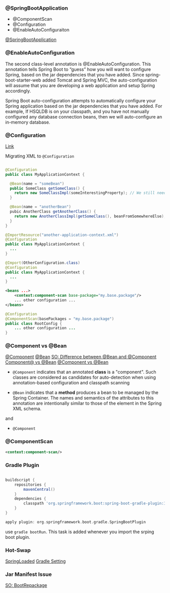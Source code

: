 
### @SpringBootApplication

- @ComponentScan
- @Configuration
- @EnableAutoConfiguraiton

[@SpringBootApplication](http://docs.spring.io/spring-boot/docs/current-SNAPSHOT/reference/htmlsingle/#getting-started-first-application-auto-configuration)

### @EnableAutoConfiguration

The second class-level annotation is @EnableAutoConfiguration. This annotation tells Spring Boot to “guess” how you will want to configure Spring, based on the jar dependencies that you have added. Since spring-boot-starter-web added Tomcat and Spring MVC, the auto-configuration will assume that you are developing a web application and setup Spring accordingly.

Spring Boot auto-configuration attempts to automatically configure your Spring application based on the jar dependencies that you have added. For example, If HSQLDB is on your classpath, and you have not manually configured any database connection beans, then we will auto-configure an in-memory database.


### @Configuration

[Link](http://stackoverflow.com/questions/24014919/understanding-spring-configuration-class-usage)

Migrating XML to `@Configuration`

```java

@Configuration
public class MyApplicationContext {

  @Bean(name = "someBean")
  public SomeClass getSomeClass() {
    return new SomeClassImpl(someInterestingProperty); // We still need to inject someInterestingProperty
  }

  @Bean(name = "anotherBean")
  pubic AnotherClass getAnotherClass() {
    return new AnotherClassImpl(getSomeClass(), beanFromSomewhereElse); // We still need to inject beanFromSomewhereElse
  }
}

@ImportResource("another-application-context.xml")
@Configuration
public class MyApplicationContext {
  ...  
}

@Import(OtherConfiguration.class)
@Configuration
public class MyApplicationContext {
  ...
}
```

```xml
<beans ...>
    <context:component-scan base-package="my.base.package"/>
    ... other configuration ...
</beans>
```

```java
@Configuration
@ComponentScan(basePackages = "my.base.package")
public class RootConfig {
    ... other configuration ...
}
```

### @Component vs @Bean

[@Component](http://docs.spring.io/spring/docs/3.1.x/javadoc-api/org/springframework/stereotype/Component.html)
[@Bean](http://docs.spring.io/spring/docs/3.1.x/javadoc-api/org/springframework/context/annotation/Bean.html)
[SO: Difference between @Bean and @Component](http://stackoverflow.com/questions/10604298/spring-component-versus-bean)
[Component@ vs @Bean](http://zezutom.blogspot.kr/2014/02/spring-series-part-5-component-vs-bean.html)
[@Component vs @Bean]()

- `@Component` indicates that an annotated **class** is a "component". Such classes are considered as candidates for auto-detection when using annotation-based configuration and classpath scanning

- `@Bean` indicates that a **method** produces a bean to be managed by the Spring Container. The names and semantics of the attributes to this annotation are intentionally similar to those of the <bean/> element in the Spring XML schema.

and

- `@Component`

### @ComponentScan

```xml
<context:component-scan/>
```

### Gradle Plugin

```gradle

buildscript {
    repositories {
	    mavenCentral()
    }
    dependencies {
        classpath 'org.springframework.boot:spring-boot-gradle-plugin:1.2.2.RELEASE'
    }
}

apply plugin: org.springframework.boot.gradle.SpringBootPlugin

```

use `gradle bootRun`. This task is added whenever you import the srping boot plugin.


### Hot-Swap

[SpringLoaded](https://github.com/spring-projects/spring-loaded)
[Gradle Setting](http://docs.spring.io/spring-boot/docs/current/reference/html/howto-hotswapping.html)


### Jar Manifest Issue

[SO: BootRepackage](http://stackoverflow.com/questions/24695701/no-main-manifest-attribute-when-trying-to-execute-fat-jar)
